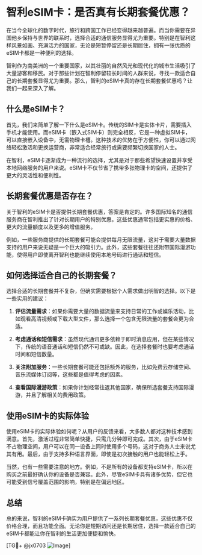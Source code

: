 # 智利eSIM卡：是否真有长期套餐优惠？

在当今全球化的数字时代，旅行和跨国工作已经变得越来越普遍。而当你需要在异国他乡保持与世界的联系时，选择合适的通信服务显得尤为重要。特别是在智利这样风景如画、充满活力的国家，无论是短暂停留还是长期居住，拥有一张优质的eSIM卡都是一种便利的选择。

智利作为南美洲的一个重要国家，以其壮丽的自然风光和现代化的城市生活吸引了大量游客和移民。对于那些计划在智利停留较长时间的人群来说，寻找一款适合自己的长期套餐显得尤为重要。那么，智利的eSIM卡真的存在长期套餐优惠吗？让我们一起来深入了解。

## 什么是eSIM卡？

首先，我们来简单了解一下什么是eSIM卡。传统的SIM卡是实体卡片，需要插入手机才能使用。而eSIM卡（嵌入式SIM卡）则完全相反，它是一种虚拟SIM卡，可以直接嵌入设备中，无需物理卡槽。这种技术的优势在于方便性，你可以通过网络轻松激活和更换运营商，非常适合经常旅行或需要频繁切换国家的人士。

在智利，eSIM卡逐渐成为一种流行的选择，尤其是对于那些希望快速设置并享受本地网络服务的用户来说。eSIM卡不仅节省了携带多张物理卡的空间，还提供了更大的灵活性和便利性。

## 长期套餐优惠是否存在？

关于智利的eSIM卡是否提供长期套餐优惠，答案是肯定的。许多国际知名的通信服务商在智利推出了针对长期用户的特别优惠。这些优惠通常包括更实惠的价格、更大的流量额度以及更多的增值服务。

例如，一些服务商提供的长期套餐可能会提供每月无限流量，这对于需要大量数据支持的用户来说无疑是一个巨大的吸引力。此外，这些套餐往往还附带国际漫游功能，使得用户即使离开智利也能继续使用本地号码进行通话和短信。

## 如何选择适合自己的长期套餐？

选择合适的长期套餐并不复杂，但确实需要根据个人需求做出明智的选择。以下是一些实用的建议：

1. **评估流量需求**：如果你需要大量的数据流量来支持日常的工作或娱乐活动，比如观看高清视频或下载大型文件，那么选择一个包含无限流量的套餐会更为合适。

2. **考虑通话和短信需求**：虽然现代通讯更多依赖于即时消息应用，但在某些情况下，传统的语音通话和短信仍然不可或缺。因此，在选择套餐时也要考虑通话时间和短信数量。

3. **关注附加服务**：一些长期套餐可能还包括额外的服务，比如免费云存储空间、音乐流媒体订阅等，这些都是值得考虑的因素。

4. **查看国际漫游政策**：如果你计划经常往返其他国家，确保所选套餐支持国际漫游，并且了解相关的费用政策。

## 使用eSIM卡的实际体验

使用eSIM卡的实际体验如何呢？从用户的反馈来看，大多数人都对这种技术感到满意。首先，激活过程非常简单快捷，只需几分钟即可完成。其次，由于eSIM卡不占物理空间，用户可以在同一设备上同时使用多个号码，这对于商务人士来说尤其有用。最后，由于支持多种语言界面，即使是初次接触的用户也能轻松上手。

当然，也有一些需要注意的地方。例如，不是所有的设备都支持eSIM卡，所以在购买之前最好确认你的设备是否兼容。此外，尽管eSIM卡具有诸多优势，但它也可能受到信号覆盖范围的影响，特别是在偏远地区。

## 总结

总的来说，智利的eSIM卡确实为用户提供了一系列长期套餐优惠，这些优惠不仅价格合理，而且功能全面。无论你是短期访问还是长期居住，选择一款适合自己的eSIM卡都能让你在智利的生活更加便捷和愉快。

[TG💪+ @jx0703 ![Image](https://github.com/user-attachments/assets/dbca1d08-cadb-493c-b0ec-ad6f7a83f270)]